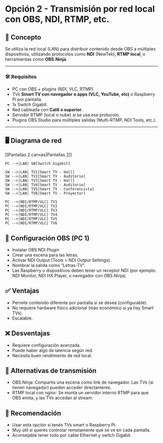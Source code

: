 # Opción 2 - Transmisión por red local con OBS, NDI, RTMP, etc.

## 🧩 Concepto

Se utiliza la red local (LAN) para distribuir contenido desde OBS a múltiples dispositivos, utilizando protocolos como **NDI** (NewTek), **RTMP local**, o herramientas como **OBS.Ninja**.

---

### 🛠 Requisitos

- PC con OBS + plugins (NDI, VLC, RTMP).
- TVs **Smart TV con navegador o apps (VLC, YouTube, etc)** o Raspberry Pi por pantalla.
- 1x Switch Gigabit.
- Red cableada con **Cat6 o superior**.
- Servidor RTMP (local o nube) si se usa ese protocolo.
- Plugins OBS Studio para múltiples salidas (Multi-RTMP, NDI Tools, etc.).

---

## 🖥️ Diagrama de red
[[Pantallas 2.canvas|Pantallas 2]]

    PC -->|LAN| SW[Switch Gigabit]
    
    SW -->|LAN| TV1[Smart TV - Hall]
    SW -->|LAN| TV2[Smart TV - Auditorio]
    SW -->|LAN| TV3[Smart TV - Hall]
    SW -->|LAN| TV4[Smart TV - Auditorio]
    SW -->|LAN| TV5[Smart TV - Conferencista]
    SW -->|LAN| TV6[Smart TV - Proyector]

    PC -->|NDI/RTMP/VLC| TV1
    PC -->|NDI/RTMP/VLC| TV2
    PC -->|NDI/RTMP/VLC| TV3
    PC -->|NDI/RTMP/VLC| TV4
    PC -->|NDI/RTMP/VLC| TV5
    PC -->|NDI/RTMP/VLC| TV6

## 🔧 Configuración OBS (PC 1)

- Instalar OBS NDI Plugin
- Crear una escena para las letras.
- Activar NDI Output (Tools > NDI Output Settings).
- Nombrar la salida como “Letras-TV”.
- Las Raspberry o dispositivos deben tener un receptor NDI (por ejemplo: NDI Monitor, NDI HX Player, o navegador con OBS.Ninja).

## ✅ Ventajas

- Permite contenido diferente por pantalla si se desea (configurable).
- No requiere hardware físico adicional (más económico si ya hay Smart TVs).
- Escalable.

## ❌ Desventajas

- Requiere configuración avanzada.
- Puede haber algo de latencia según red.
- Necesita buen rendimiento de red local.

## 🧠 Alternativas de transmisión

- OBS.Ninja: Compartís una escena como link de navegador. Las TVs (si tienen navegador) pueden acceder directamente.
- RTMP local con nginx: Se monta un servidor interno RTMP para que OBS emita, y las TVs accedan al stream.

## 📝 Recomendación

- Usar esta opción si tenés TVs smart o Raspberry Pi.
- Muy útil si querés controlar remotamente qué se ve en cada pantalla.
- Aconsejable tener todo por cable Ethernet y switch Gigabit.